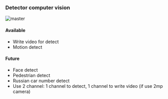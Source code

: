 ### Detector computer vision
![master](https://travis-ci.org/alexei-developer/detector.svg?branch=master)


#### Available
* Write video for detect
* Motion detect

#### Future
* Face detect
* Pedestrian detect
* Russian car number detect
* Use 2 channel: 1 channel to detect, 1 channel to write video (if use 2mp camera)
